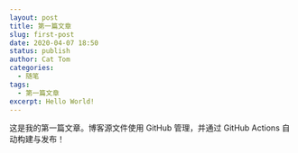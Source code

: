 ```yaml
---
layout: post
title: 第一篇文章
slug: first-post
date: 2020-04-07 18:50
status: publish
author: Cat Tom
categories: 
  - 随笔
tags: 
  - 第一篇文章
excerpt: Hello World!
---
```


这是我的第一篇文章。博客源文件使用 GitHub 管理，并通过 GitHub Actions 自动构建与发布！
